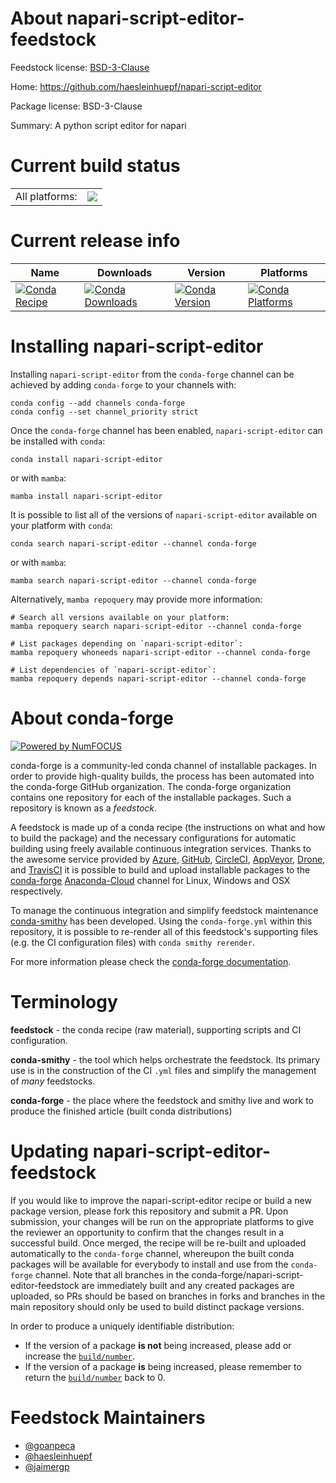 About napari-script-editor-feedstock
====================================

Feedstock license: [BSD-3-Clause](https://github.com/conda-forge/napari-script-editor-feedstock/blob/main/LICENSE.txt)

Home: https://github.com/haesleinhuepf/napari-script-editor

Package license: BSD-3-Clause

Summary: A python script editor for napari

Current build status
====================


<table><tr><td>All platforms:</td>
    <td>
      <a href="https://dev.azure.com/conda-forge/feedstock-builds/_build/latest?definitionId=15427&branchName=main">
        <img src="https://dev.azure.com/conda-forge/feedstock-builds/_apis/build/status/napari-script-editor-feedstock?branchName=main">
      </a>
    </td>
  </tr>
</table>

Current release info
====================

| Name | Downloads | Version | Platforms |
| --- | --- | --- | --- |
| [![Conda Recipe](https://img.shields.io/badge/recipe-napari--script--editor-green.svg)](https://anaconda.org/conda-forge/napari-script-editor) | [![Conda Downloads](https://img.shields.io/conda/dn/conda-forge/napari-script-editor.svg)](https://anaconda.org/conda-forge/napari-script-editor) | [![Conda Version](https://img.shields.io/conda/vn/conda-forge/napari-script-editor.svg)](https://anaconda.org/conda-forge/napari-script-editor) | [![Conda Platforms](https://img.shields.io/conda/pn/conda-forge/napari-script-editor.svg)](https://anaconda.org/conda-forge/napari-script-editor) |

Installing napari-script-editor
===============================

Installing `napari-script-editor` from the `conda-forge` channel can be achieved by adding `conda-forge` to your channels with:

```
conda config --add channels conda-forge
conda config --set channel_priority strict
```

Once the `conda-forge` channel has been enabled, `napari-script-editor` can be installed with `conda`:

```
conda install napari-script-editor
```

or with `mamba`:

```
mamba install napari-script-editor
```

It is possible to list all of the versions of `napari-script-editor` available on your platform with `conda`:

```
conda search napari-script-editor --channel conda-forge
```

or with `mamba`:

```
mamba search napari-script-editor --channel conda-forge
```

Alternatively, `mamba repoquery` may provide more information:

```
# Search all versions available on your platform:
mamba repoquery search napari-script-editor --channel conda-forge

# List packages depending on `napari-script-editor`:
mamba repoquery whoneeds napari-script-editor --channel conda-forge

# List dependencies of `napari-script-editor`:
mamba repoquery depends napari-script-editor --channel conda-forge
```


About conda-forge
=================

[![Powered by
NumFOCUS](https://img.shields.io/badge/powered%20by-NumFOCUS-orange.svg?style=flat&colorA=E1523D&colorB=007D8A)](https://numfocus.org)

conda-forge is a community-led conda channel of installable packages.
In order to provide high-quality builds, the process has been automated into the
conda-forge GitHub organization. The conda-forge organization contains one repository
for each of the installable packages. Such a repository is known as a *feedstock*.

A feedstock is made up of a conda recipe (the instructions on what and how to build
the package) and the necessary configurations for automatic building using freely
available continuous integration services. Thanks to the awesome service provided by
[Azure](https://azure.microsoft.com/en-us/services/devops/), [GitHub](https://github.com/),
[CircleCI](https://circleci.com/), [AppVeyor](https://www.appveyor.com/),
[Drone](https://cloud.drone.io/welcome), and [TravisCI](https://travis-ci.com/)
it is possible to build and upload installable packages to the
[conda-forge](https://anaconda.org/conda-forge) [Anaconda-Cloud](https://anaconda.org/)
channel for Linux, Windows and OSX respectively.

To manage the continuous integration and simplify feedstock maintenance
[conda-smithy](https://github.com/conda-forge/conda-smithy) has been developed.
Using the ``conda-forge.yml`` within this repository, it is possible to re-render all of
this feedstock's supporting files (e.g. the CI configuration files) with ``conda smithy rerender``.

For more information please check the [conda-forge documentation](https://conda-forge.org/docs/).

Terminology
===========

**feedstock** - the conda recipe (raw material), supporting scripts and CI configuration.

**conda-smithy** - the tool which helps orchestrate the feedstock.
                   Its primary use is in the construction of the CI ``.yml`` files
                   and simplify the management of *many* feedstocks.

**conda-forge** - the place where the feedstock and smithy live and work to
                  produce the finished article (built conda distributions)


Updating napari-script-editor-feedstock
=======================================

If you would like to improve the napari-script-editor recipe or build a new
package version, please fork this repository and submit a PR. Upon submission,
your changes will be run on the appropriate platforms to give the reviewer an
opportunity to confirm that the changes result in a successful build. Once
merged, the recipe will be re-built and uploaded automatically to the
`conda-forge` channel, whereupon the built conda packages will be available for
everybody to install and use from the `conda-forge` channel.
Note that all branches in the conda-forge/napari-script-editor-feedstock are
immediately built and any created packages are uploaded, so PRs should be based
on branches in forks and branches in the main repository should only be used to
build distinct package versions.

In order to produce a uniquely identifiable distribution:
 * If the version of a package **is not** being increased, please add or increase
   the [``build/number``](https://docs.conda.io/projects/conda-build/en/latest/resources/define-metadata.html#build-number-and-string).
 * If the version of a package **is** being increased, please remember to return
   the [``build/number``](https://docs.conda.io/projects/conda-build/en/latest/resources/define-metadata.html#build-number-and-string)
   back to 0.

Feedstock Maintainers
=====================

* [@goanpeca](https://github.com/goanpeca/)
* [@haesleinhuepf](https://github.com/haesleinhuepf/)
* [@jaimergp](https://github.com/jaimergp/)

